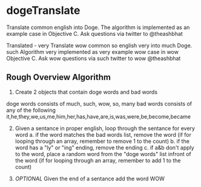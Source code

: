 dogeTranslate
=============

Translate common english into Doge. The algorithm is implemented as an example case in Objective C. Ask questions via twitter to @theashbhat

Translated - very Translate wow common so english very into much Doge. such Algorithm very implemented as very example wow case in wow Objective C. Ask wow questions via such twitter to wow @theashbhat

Rough Overview Algorithm
--------
1. Create 2 objects that contain doge words and bad words

doge words consists of much, such, wow, so, many
bad words consists of any of the following it,he,they,we,us,me,him,her,has,have,are,is,was,were,be,become,became

2. Given a sentance in proper english, loop through the sentance for every word
		a. if the word matches the bad words list, remove the word (if for looping through an array, remember to remove 1 to the count)
		b. if the word has a "ly" or "ing" ending, remove the ending
		c. if a&b don't apply to the word, place a random word from the "doge words" list infront of the word (if for looping through an array, remember to add 1 to the count)

3. *OPTIONAL* Given the end of a sentance add the word WOW